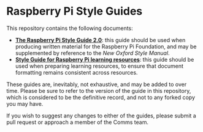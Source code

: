 # Raspberry Pi Style Guides

This repository contains the following documents: 

- [**The Raspberry Pi Style Guide 2.0**](https://github.com/raspberrypilearning/style-guide/blob/master/style-guide.md): this guide should be used when producing written material for the Raspberry Pi Foundation, and may be supplemented by reference to the *New Oxford Style Manual*. 
- [**Style Guide for Raspberry Pi learning resources**](https://github.com/raspberrypilearning/style-guide/blob/master/style-guide-for-resources.md): this guide should be used when preparing learning resources, to ensure that document formatting remains consistent across resources.  

These guides are, inevitably, not exhaustive, and may be added to over time. Please be sure to refer to the version of the guide in this repository, which is considered to be the definitive record, and not to any forked copy you may have. 

If you wish to suggest any changes to either of the guides, please submit a pull request or approach a member of the Comms team. 
